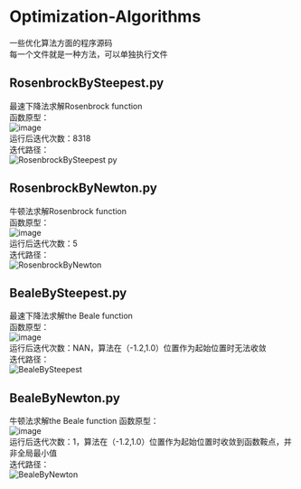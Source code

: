 # Optimization-Algorithms
一些优化算法方面的程序源码</br>
每一个文件就是一种方法，可以单独执行文件</br>

## RosenbrockBySteepest.py
最速下降法求解Rosenbrock function</br>
函数原型：</br>
![image](https://user-images.githubusercontent.com/77096562/180644370-b1ea99b9-025a-477b-bc09-e21e538cc63f.png)</br>
运行后迭代次数：8318</br>
迭代路径：</br>
![RosenbrockBySteepest py](https://user-images.githubusercontent.com/77096562/180644870-e3b5c187-a37a-4d94-b463-394ac8a5ffb7.png)

## RosenbrockByNewton.py
牛顿法求解Rosenbrock function</br>
函数原型：</br>
![image](https://user-images.githubusercontent.com/77096562/180644370-b1ea99b9-025a-477b-bc09-e21e538cc63f.png)</br>
运行后迭代次数：5</br>
迭代路径：</br>
![RosenbrockByNewton](https://user-images.githubusercontent.com/77096562/180644921-e48eb678-8214-49d3-a5ff-7c05523c05dc.png)

## BealeBySteepest.py
最速下降法求解the Beale function</br>
函数原型：</br>
![image](https://user-images.githubusercontent.com/77096562/180644956-6d5987c0-3573-4829-8887-528174588c16.png)</br>
运行后迭代次数：NAN，算法在（-1.2,1.0）位置作为起始位置时无法收敛</br>
迭代路径：</br>
![BealeBySteepest](https://user-images.githubusercontent.com/77096562/180645042-1ab651a2-3a8f-4a31-8e75-8829bb235b6a.png)

## BealeByNewton.py
牛顿法求解the Beale function
函数原型：</br>
![image](https://user-images.githubusercontent.com/77096562/180644956-6d5987c0-3573-4829-8887-528174588c16.png)</br>
运行后迭代次数：1，算法在（-1.2,1.0）位置作为起始位置时收敛到函数鞍点，并非全局最小值</br>
迭代路径：</br>
![BealeByNewton](https://user-images.githubusercontent.com/77096562/180645126-d25f0614-e0ad-4332-bb19-1a9e8a52d89f.png)

